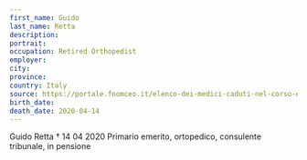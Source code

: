 ```yaml
---
first_name: Guido
last_name: Retta
description: 
portrait: 
occupation: Retired Orthopedist
employer: 
city: 
province: 
country: Italy
source: https://portale.fnomceo.it/elenco-dei-medici-caduti-nel-corso-dellepidemia-di-covid-19/
birth_date: 
death_date: 2020-04-14
---
```


Guido Retta † 14 04 2020
Primario emerito, ortopedico, consulente tribunale, in pensione